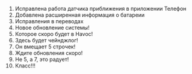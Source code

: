 1. Исправлена работа датчика приближения в приложении Телефон
2. Добавлена расширенная информация о батареии
3. Исправления в переводах
1. Новое обновление системы!
2. Которое скоро будет в Havoc!
3. Здесь будет чейнджлог!
4. Он вмещает 5 строчек!
5. Ждите обновления скоро!
6. Не 5, а 7, это радует!
7. Класс!!!
